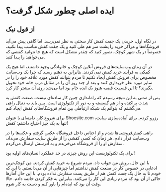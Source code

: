 # ایده اصلی چطور شکل گرفت؟
## از قول نیک

در نگاه اول، خریدن یک جفت کفش کار سختی به نظر نمی‌رسد. اما گاهی پیش می‌آید فروشگاه‌ها و مراکز خرید را پشت سر هم طی کنید و یک جفت کفش مناسب پیدا نکنید، خصوصاً در یک شهر کوچک. تصور کنید که چقدر مشکل است که هیچ جا نتوانید کفشی که می‌خواهید را پیدا کنید.

در آن زمان وب‌سایت‌های فروش آنلاین کوچک و خانوادگی وجود داشتند، اما هیچ یک کمکی به فرآیند خرید کفش نمی‌کردند. بنابراین به ذهنم رسید که چرا یک وب‌سایت مخصوص برای فروش کفش ایجاد نکنیم تا مردم بتوانند کفش مورد علاقه خود را را در سایز مورد نظر خریداری کنند و بعد از چند روز آن را در مقابل درب خانه خود تحویل بگیرند؟ تا این قسمت قضیه هنوز یک ایده خام بود اما می‌شد روی آن بیشتر کار کرد. 

پس از مدتی به این نتیجه رسیدم که راه‌اندازی چنین کار ساده‌ای نیست. صنعت کفش به شدت پراکنده و از هم گسسته و به دور از تکنولوژی است. پس باید به دنبال راهی می‌گشتم که بتوانم یک شبکه ارتباطی بین تمام فروشگاه‌های کفش ایجاد کنم.

برای شروع کار، دامنه‌ای با عنوان Shoesite.com رزرو کردم. برای آماده‌سازی سایت، تنها به یک چیز احتیاج داشتم: کفش!

راهی کفش‌فروشی‌ها شدم و از اجناس داخل فروشگاه عکس گرفتم و عکس‍‌ها را در وب‌سایت قرار دادم. هر زمان که کسی کفشی را از طریق سایت سفارش می‌داد، سفارش او را از فروشگاه می‌خریدم و به آدرسش ارسال می‌کردم.

برای یک تکنولوژیست این روش چیزی در حد عملکرد انسان‌های اولیه بود!

با این حال، روش من جواب داد. مردم شروع به خرید کفش کردند. من کوچک‌ترین ادعایی در خصوص کار در صنعت کفش نداشتم اما چیزهایی از آن می‌دانستم. با این که خودم تا به حال یک جفت کفش ‌هم از طریق پست سفارش نداده بودم. با این حال آمارها حاکی از آن بود که مردم زیادی این کار را می‌کنند. بنابراین به فکر کردن خاتمه دادم. حالا وقت آن بود که ایده‌ام را باور کنم و دست به کار شوم.